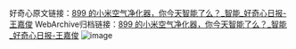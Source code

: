 好奇心原文链接：[899 的小米空气净化器，你今天智能了么？_智能_好奇心日报-王嘉俊](https://www.qdaily.com/articles/4241.html)
WebArchive归档链接：[899 的小米空气净化器，你今天智能了么？_智能_好奇心日报-王嘉俊](http://web.archive.org/web/20190623154023/https://www.qdaily.com/articles/4241.html)
![image](http://ww3.sinaimg.cn/large/007d5XDply1g3vezx4h6hj30u044p4qp)